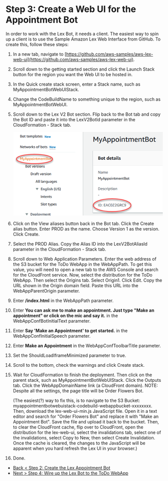 # Step 3: Create a Web UI for the Appointment Bot

In order to work with the Lex Bot, it needs a client. The easiest way to spin up a client is to use the Sample Amazon Lex Web Interface from GitHub. To create this, follow these steps:

1. In a new tab, navigate to [https://github.com/aws-samples/aws-lex-web-ui](https://github.com/aws-samples/aws-lex-web-ui).
2. Scroll down to the getting started section and click the Launch Stack button for the region you want the Web UI to be hosted in.
3. In the Quick create stack screen, enter a Stack name, such as MyAppointmentBotWebUIStack.
4. Change the CodeBuildName to something unique to the region, such as MyAppointmentBotWebUI.
5. Scroll down to the Lex V2 Bot section. Flip back to the Bot tab and copy the Bot ID and paste it into the LexV2BotId parameter in the CloudFormation - Stack tab.

    ![Copy the Bot ID](./images/image-7.png)

6. Click on the View aliases button back in the Bot tab. Click the Create alias button. Enter PROD as the name. Choose Version 1 as the version. Click Create.
7. Select the PROD Alias. Copy the Alias ID into the LexV2BotAliasId parameter in the CloudFormation - Stack tab.
8. Scroll down to Web Application Parameters. Enter the web address of the S3 bucket for the ToDo WebApp in the WebAppPath. To get this value, you will need to open a new tab to the AWS Console and search for the CloudFront service. Now, select the distribution for the ToDo WebApp. Then select the Origins tab. Select Origin1. Click Edit. Copy the URL shown in the Origin domain field. Paste this URL into the WebAppParentOrigin parameter.
9. Enter **/index.html** in the WebAppPath parameter.
10. Enter **You can ask me to make an appointment. Just type "Make an appointment" or click on the mic and say it.** in the WebAppConfBotInitialText parameter.
11. Enter **Say 'Make an Appointment' to get started.** in the WebAppConfInitialSpeech parameter.
12. Enter **Make an Appointment** in the WebAppConfToolbarTitle parameter.
13. Set the ShouldLoadIframeMinimized parameter to true.
14. Scroll to the bottom, check the warnings and click Create stack.
15. Wait for CloudFormation to finish the deployment. Then click on the parent stack, such as MyAppointmentBotWebUIStack. Click the Outputs tab. Click the WebAppDomainName link (a CloudFront domain). NOTE: Despite all the settings, the page title will be Order Flowers Bot.

    (The easiest(?) way to fix this, is to navigate to the S3 Bucket: myappointmentbotwebuistack-codebuild-webappbucket-xxxxxxxx. Then, download the  lex-web-ui-min.js JavaScript file. Open it in a text editor and search for "Order Flowers Bot" and replace it with "Make an Appointment Bot". Save the file and upload it back to the bucket. Then, to clear the CloudFront cache, flip over to CloudFront, open the distribution for the lex-web-ui, select the invalidations tab, select one of the invalidations, select Copy to New, then select Create Invalidation. Once the cache is cleared, the changes to the JavaScript will be apparent when you hard refresh the Lex UI in your browser.)

16. Done.

- [Back < Step 2: Create the Lex Appointment Bot](./Step%202.md)
- [Next > Step 4: Wire up the Lex Bot to the ToDo WebApp](./Step%204.md)
